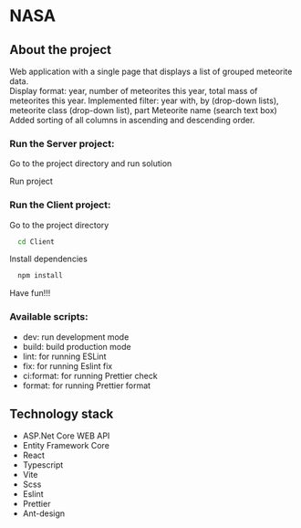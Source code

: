 # NASA

## About the project

Web application with a single page that displays a list of grouped meteorite data.  
Display format: year, number of meteorites this year, total mass of meteorites this year.
Implemented filter: year with, by (drop-down lists), meteorite class (drop-down list), part
Meteorite name (search text box)
Added sorting of all columns in ascending and descending order.

### Run the Server project:

Go to the project directory and run solution

Run project

### Run the Client project:

Go to the project directory

```bash
  cd Client
```

Install dependencies

```bash
  npm install
```
Have fun!!!

### Available scripts:

- dev: run development mode
- build: build production mode
- lint: for running ESLint
- fix: for running Eslint fix
- ci:format: for running Prettier check
- format: for running Prettier format

## Technology stack

- ASP.Net Core WEB API
- Entity Framework Core
- React
- Typescript
- Vite
- Scss
- Eslint
- Prettier
- Ant-design